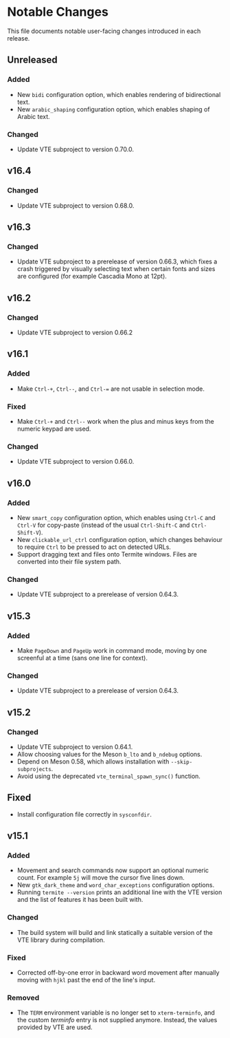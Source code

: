 # Notable Changes

This file documents notable user-facing changes introduced in each release.

## Unreleased

### Added

- New `bidi` configuration option, which enables rendering of
  bidirectional text.
- New `arabic_shaping` configuration option, which enables shaping of
  Arabic text.

### Changed

- Update VTE subproject to version 0.70.0.


## v16.4

### Changed

- Update VTE subproject to version 0.68.0.


## v16.3

### Changed

- Update VTE subproject to a prerelease of version 0.66.3, which fixes
  a crash triggered by visually selecting text when certain fonts and
  sizes are configured (for example Cascadia Mono at 12pt).


## v16.2

### Changed

- Update VTE subproject to version 0.66.2


## v16.1

### Added

- Make `Ctrl-+`, `Ctrl--`, and `Ctrl-=` are not usable in selection mode.

### Fixed

- Make `Ctrl-+` and `Ctrl--` work when the plus and minus keys from the
  numeric keypad are used.

### Changed

- Update VTE subproject to version 0.66.0.


## v16.0

### Added

- New `smart_copy` configuration option, which enables using `Ctrl-C` and
  `Ctrl-V` for copy-paste (instead of the usual `Ctrl-Shift-C` and
  `Ctrl-Shift-V`).
- New `clickable_url_ctrl` configuration option, which changes behaviour
  to require `Ctrl` to be pressed to act on detected URLs.
- Support dragging text and files onto Termite windows. Files are converted
  into their file system path.

### Changed

- Update VTE subproject to a prerelease of version 0.64.3.


## v15.3

### Added

- Make `PageDown` and `PageUp` work in command mode, moving by one screenful
  at a time (sans one line for context).

### Changed

- Update VTE subproject to a prerelease of version 0.64.3.


## v15.2

### Changed

- Update VTE subproject to version 0.64.1.
- Allow choosing values for the Meson `b_lto` and `b_ndebug` options.
- Depend on Meson 0.58, which allows installation with `--skip-subprojects`.
- Avoid using the deprecated `vte_terminal_spawn_sync()` function.

## Fixed

- Install configuration file correctly in `sysconfdir`.


## v15.1

### Added

- Movement and search commands now support an optional numeric count. For
  example `5j` will move the cursor five lines down.
- New `gtk_dark_theme` and `word_char_exceptions` configuration options.
- Running `termite --version` prints an additional line with the VTE version
  and the list of features it has been built with.

### Changed

- The build system will build and link statically a suitable version of
  the VTE library during compilation.

### Fixed

- Corrected off-by-one error in backward word movement after manually moving
  with `hjkl` past the end of the line's input.

### Removed

- The `TERM` environment variable is no longer set to `xterm-terminfo`, and
  the custom _terminfo_ entry is not supplied anymore. Instead, the values
  provided by VTE are used.

